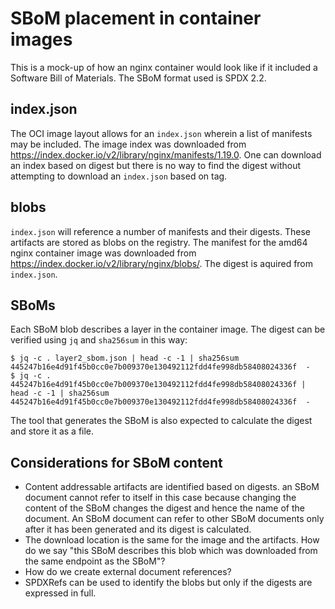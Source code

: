 # SBoM placement in container images

This is a mock-up of how an nginx container would look like if it included a Software Bill of Materials. The SBoM format used is SPDX 2.2.

## index.json

The OCI image layout allows for an `index.json` wherein a list of manifests may be included. The image index was downloaded from https://index.docker.io/v2/library/nginx/manifests/1.19.0. One can download an index based on digest but there is no way to find the digest without attempting to download an `index.json` based on tag.

## blobs

`index.json` will reference a number of manifests and their digests. These artifacts are stored as blobs on the registry. The manifest for the amd64 nginx container image was downloaded from https://index.docker.io/v2/library/nginx/blobs/<digest>. The digest is aquired from `index.json`.  

## SBoMs

Each SBoM blob describes a layer in the container image. The digest can be verified using `jq` and `sha256sum` in this way:

```
$ jq -c . layer2_sbom.json | head -c -1 | sha256sum 
445247b16e4d91f45b0cc0e7b009370e130492112fdd4fe998db58408024336f  -
$ jq -c . 445247b16e4d91f45b0cc0e7b009370e130492112fdd4fe998db58408024336f | head -c -1 | sha256sum
445247b16e4d91f45b0cc0e7b009370e130492112fdd4fe998db58408024336f  - 
```

The tool that generates the SBoM is also expected to calculate the digest and store it as a file.

## Considerations for SBoM content

- Content addressable artifacts are identified based on digests. an SBoM document cannot refer to itself in this case because changing the content of the SBoM changes the digest and hence the name of the document. An SBoM document can refer to other SBoM documents only after it has been generated and its digest is calculated. 
- The download location is the same for the image and the artifacts. How do we say "this SBoM describes this blob which was downloaded from the same endpoint as the SBoM"?
- How do we create external document references?
- SPDXRefs can be used to identify the blobs but only if the digests are expressed in full.
